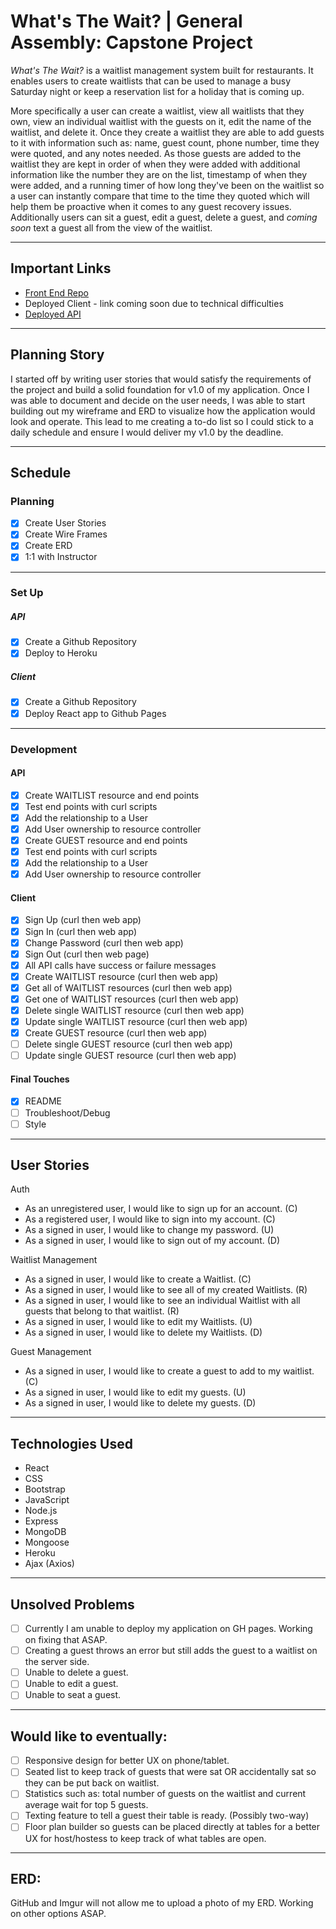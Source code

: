 # What's The Wait? | General Assembly: Capstone Project

*What's The Wait?* is a waitlist management system built for restaurants. It enables users to create waitlists that can be used to manage a busy Saturday night or keep a reservation list for a holiday that is coming up. 

More specifically a user can create a waitlist, view all waitlists that they own, view an individual waitlist with the guests on it, edit the name of the waitlist, and delete it. Once they create a waitlist they are able to add guests to it with information such as: name, guest count, phone number, time they were quoted, and any notes needed. As those guests are added to the waitlist they are kept in order of when they were added with additional information like the number they are on the list, timestamp of when they were added, and a running timer of how long they've been on the waitlist so a user can instantly compare that time to the time they quoted which will help them be proactive when it comes to any guest recovery issues. Additionally users can sit a guest, edit a guest, delete a guest, and _coming soon_ text a guest all from the view of the waitlist. 
___
## Important Links
- [Front End Repo](https://github.com/mjeder/whats-the-wait-client)
- Deployed Client - link coming soon due to technical difficulties
- [Deployed API](https://whats-the-wait-api.herokuapp.com/)
___
## Planning Story
I started off by writing user stories that would satisfy the requirements of the project and build a solid foundation for v1.0 of my application. Once I was able to document and decide on the user needs, I was able to start building out my wireframe and ERD to visualize how the application would look and operate. This lead to me creating a to-do list so I could stick to a daily schedule and ensure I would deliver my v1.0 by the deadline.
___
## Schedule
### Planning
- [X] Create User Stories
- [X] Create Wire Frames
- [X] Create ERD
- [x] 1:1 with Instructor
___
### Set Up
##### API
- [x] Create a Github Repository
- [x] Deploy to Heroku

##### Client
- [x] Create a Github Repository
- [x] Deploy React app to Github Pages
___
### Development
#### API
- [x] Create WAITLIST resource and end points
- [x] Test end points with curl scripts
- [x] Add the relationship to a User
- [x] Add User ownership to resource controller
- [x] Create GUEST resource and end points
- [x] Test end points with curl scripts
- [x] Add the relationship to a User
- [x] Add User ownership to resource controller

#### Client
- [x] Sign Up (curl then web app)
- [x] Sign In (curl then web app)
- [x] Change Password (curl then web app)
- [x] Sign Out (curl then web page)
- [x] All API calls have success or failure messages
- [x] Create WAITLIST resource (curl then web app)
- [x] Get all of WAITLIST resources (curl then web app)
- [x] Get one of WAITLIST resources (curl then web app)
- [x] Delete single WAITLIST resource (curl then web app)
- [x] Update single WAITLIST resource (curl then web app)
- [x] Create GUEST resource (curl then web app)
- [ ] Delete single GUEST resource (curl then web app)
- [ ] Update single GUEST resource (curl then web app)

#### Final Touches
- [x] README
- [ ] Troubleshoot/Debug
- [ ] Style
___
## User Stories
Auth
- As an unregistered user, I would like to sign up for an account. (C)
- As a registered user, I would like to sign into my account. (C)
- As a signed in user, I would like to change my password. (U)
- As a signed in user, I would like to sign out of my account. (D)

Waitlist Management
- As a signed in user, I would like to create a Waitlist. (C)
- As a signed in user, I would like to see all of my created Waitlists. (R)
- As a signed in user, I would like to see an individual Waitlist with all guests that belong to that waitlist. (R)
- As a signed in user, I would like to edit my Waitlists. (U)
- As a signed in user, I would like to delete my Waitlists. (D)

Guest Management
- As a signed in user, I would like to create a guest to add to my waitlist. (C)
- As a signed in user, I would like to edit my guests. (U)
- As a signed in user, I would like to delete my guests. (D)
___
## Technologies Used
- React
- CSS
- Bootstrap
- JavaScript
- Node.js
- Express
- MongoDB
- Mongoose
- Heroku
- Ajax (Axios)
___
## Unsolved Problems
- [ ] Currently I am unable to deploy my application on GH pages. Working on fixing that ASAP.
- [ ] Creating a guest throws an error but still adds the guest to a waitlist on the server side.
- [ ] Unable to delete a guest.
- [ ] Unable to edit a guest.
- [ ] Unable to seat a guest.
___
## Would like to eventually:
- [ ] Responsive design for better UX on phone/tablet.
- [ ] Seated list to keep track of guests that were sat OR accidentally sat so they can be put back on waitlist.
- [ ] Statistics such as: total number of guests on the waitlist and current average wait for top 5 guests.
- [ ] Texting feature to tell a guest their table is ready. (Possibly two-way)
- [ ] Floor plan builder so guests can be placed directly at tables for a better UX for host/hostess to keep track of what tables are open.

___
## ERD:
GitHub and Imgur will not allow me to upload a photo of my ERD. Working on other options ASAP.
